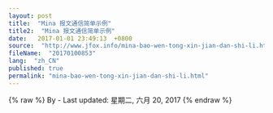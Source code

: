 ```yaml
---
layout: post
title:  "Mina 报文通信简单示例"
title2:  "Mina 报文通信简单示例"
date:   2017-01-01 23:49:13  +0800
source:  "http://www.jfox.info/mina-bao-wen-tong-xin-jian-dan-shi-li.html"
fileName:  "20170100853"
lang:  "zh_CN"
published: true
permalink: "mina-bao-wen-tong-xin-jian-dan-shi-li.html"
---
```

{% raw %}
By  - Last updated: 星期二, 六月 20, 2017
{% endraw %}